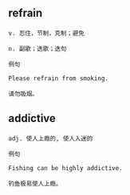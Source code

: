 ## refrain
```
v. 忍住，节制，克制；避免

n. 副歌；迭歌；迭句

例句

Please refrain from smoking.

请勿吸烟。
```
## addictive
```
adj. 使人上瘾的, 使人入迷的

例句

Fishing can be highly addictive.

钓鱼极易使人上瘾。
```
